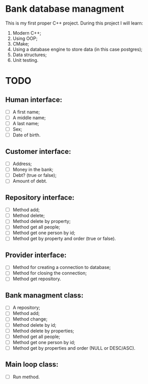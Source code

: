 # Bank database managment

This is my first proper C++ project. During this project I will learn:

1. Modern C++;
2. Using OOP;
3. CMake;
4. Using a database engine to store data (in this case postgres);
5. Data structures;
6. Unit testing.

# TODO

## Human interface:

- [ ] A first name;
- [ ] A middle name;
- [ ] A last name;
- [ ] Sex;
- [ ] Date of birth.

## Customer interface:

- [ ] Address;
- [ ] Money in the bank;
- [ ] Debt? (true or false);
- [ ] Amount of debt.

## Repository interface:

<!-- In the repository class:
- [ ] Connection or ***map?*** with pointers to objects; -->

- [ ] Method add;
- [ ] Method delete;
- [ ] Method delete by property;
- [ ] Method get all people;
- [ ] Method get one person by id;
- [ ] Method get by property and order (true or false).

## Provider interface:

- [ ] Method for creating a connection to database;
- [ ] Method for closing the connection;
- [ ] Method get repository.

## Bank managment class:

- [ ] A repository;
- [ ] Method add;
- [ ] Method change;
- [ ] Method delete by id;
- [ ] Method delete by properties;
- [ ] Method get all people;
- [ ] Method get one person by id;
- [ ] Method get by properties and order (NULL or DESC/ASC).

## Main loop class:

- [ ] Run method.
